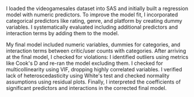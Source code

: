 I loaded the videogamesales dataset into SAS and initially built a regression model with numeric predictors. To improve the model fit, I incorporated categorical predictors like rating, genre, and platform by creating dummy variables. I systematically evaluated including additional predictors and interaction terms by adding them to the model.

My final model included numeric variables, dummies for categories, and interaction terms between critic/user counts with categories. After arriving at the final model, I checked for violations: I identified outliers using metrics like Cook's D and re-ran the model excluding them. I checked for multicollinearity using VIF, dropping highly correlated variables. I verified lack of heteroscedasticity using White's test and checked normality assumptions using residual plots. Finally, I interpreted the coefficients of significant predictors and interactions in the corrected final model.
